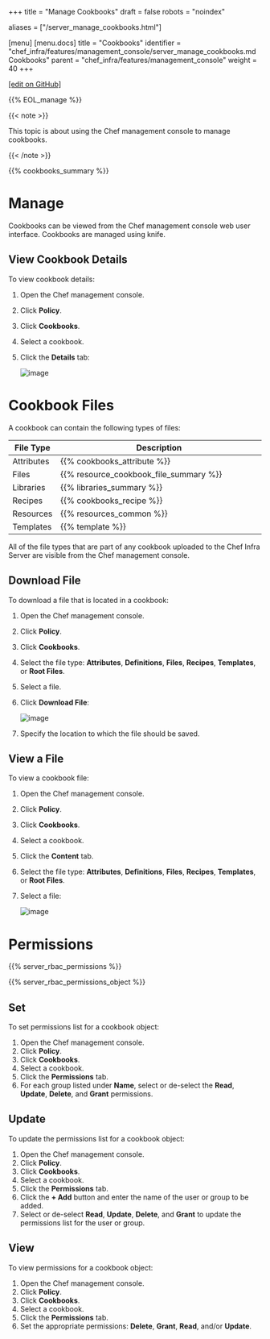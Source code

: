 +++
title = "Manage Cookbooks"
draft = false
robots = "noindex"


aliases = ["/server_manage_cookbooks.html"]

[menu]
  [menu.docs]
    title = "Cookbooks"
    identifier = "chef_infra/features/management_console/server_manage_cookbooks.md Cookbooks"
    parent = "chef_infra/features/management_console"
    weight = 40
+++    

[\[edit on GitHub\]](https://github.com/chef/chef-web-docs/blob/master/content/server_manage_cookbooks.md)



{{% EOL_manage %}}

{{< note >}}

This topic is about using the Chef management console to manage
cookbooks.

{{< /note >}}

{{% cookbooks_summary %}}

Manage
======

Cookbooks can be viewed from the Chef management console web user
interface. Cookbooks are managed using knife.

View Cookbook Details
---------------------

To view cookbook details:

1.  Open the Chef management console.

2.  Click **Policy**.

3.  Click **Cookbooks**.

4.  Select a cookbook.

5.  Click the **Details** tab:

    ![image](/images/step_manage_webui_policy_cookbook_view_details.png)

Cookbook Files
==============

A cookbook can contain the following types of files:

<table>
<colgroup>
<col style="width: 12%" />
<col style="width: 87%" />
</colgroup>
<thead>
<tr class="header">
<th>File Type</th>
<th>Description</th>
</tr>
</thead>
<tbody>
<tr class="odd">
<td>Attributes</td>
<td>{{% cookbooks_attribute %}}</td>
</tr>
<tr class="even">
<td>Files</td>
<td>{{% resource_cookbook_file_summary %}}</td>
</tr>
<tr class="odd">
<td>Libraries</td>
<td>{{% libraries_summary %}}</td>
</tr>
<tr class="even">
<td>Recipes</td>
<td>{{% cookbooks_recipe %}}</td>
</tr>
<tr class="odd">
<td>Resources</td>
<td>{{% resources_common %}}</td>
</tr>
<tr class="even">
<td>Templates</td>
<td>{{% template %}}</td>
</tr>
</tbody>
</table>

All of the file types that are part of any cookbook uploaded to the Chef
Infra Server are visible from the Chef management console.

Download File
-------------

To download a file that is located in a cookbook:

1.  Open the Chef management console.

2.  Click **Policy**.

3.  Click **Cookbooks**.

4.  Select the file type: **Attributes**, **Definitions**, **Files**,
    **Recipes**, **Templates**, or **Root Files**.

5.  Select a file.

6.  Click **Download File**:

    ![image](/images/step_manage_webui_policy_cookbook_download.png)

7.  Specify the location to which the file should be saved.

View a File
-----------

To view a cookbook file:

1.  Open the Chef management console.

2.  Click **Policy**.

3.  Click **Cookbooks**.

4.  Select a cookbook.

5.  Click the **Content** tab.

6.  Select the file type: **Attributes**, **Definitions**, **Files**,
    **Recipes**, **Templates**, or **Root Files**.

7.  Select a file:

    ![image](/images/step_manage_webui_policy_cookbook_file_view.png)

Permissions
===========

{{% server_rbac_permissions %}}

{{% server_rbac_permissions_object %}}

Set
---

To set permissions list for a cookbook object:

1.  Open the Chef management console.
2.  Click **Policy**.
3.  Click **Cookbooks**.
4.  Select a cookbook.
5.  Click the **Permissions** tab.
6.  For each group listed under **Name**, select or de-select the
    **Read**, **Update**, **Delete**, and **Grant** permissions.

Update
------

To update the permissions list for a cookbook object:

1.  Open the Chef management console.
2.  Click **Policy**.
3.  Click **Cookbooks**.
4.  Select a cookbook.
5.  Click the **Permissions** tab.
6.  Click the **+ Add** button and enter the name of the user or group
    to be added.
7.  Select or de-select **Read**, **Update**, **Delete**, and **Grant**
    to update the permissions list for the user or group.

View
----

To view permissions for a cookbook object:

1.  Open the Chef management console.
2.  Click **Policy**.
3.  Click **Cookbooks**.
4.  Select a cookbook.
5.  Click the **Permissions** tab.
6.  Set the appropriate permissions: **Delete**, **Grant**, **Read**,
    and/or **Update**.
